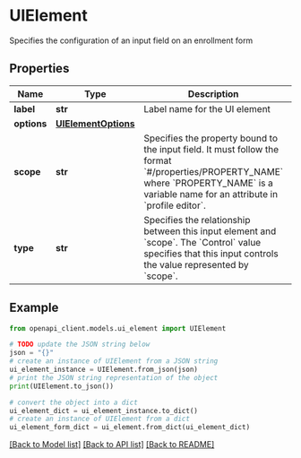 # UIElement

Specifies the configuration of an input field on an enrollment form

## Properties

Name | Type | Description | Notes
------------ | ------------- | ------------- | -------------
**label** | **str** | Label name for the UI element | [optional] 
**options** | [**UIElementOptions**](UIElementOptions.md) |  | [optional] 
**scope** | **str** | Specifies the property bound to the input field. It must follow the format &#x60;#/properties/PROPERTY_NAME&#x60; where &#x60;PROPERTY_NAME&#x60; is a variable name for an attribute in &#x60;profile editor&#x60;. | [optional] 
**type** | **str** | Specifies the relationship between this input element and &#x60;scope&#x60;. The &#x60;Control&#x60; value specifies that this input controls the value represented by &#x60;scope&#x60;. | [optional] 

## Example

```python
from openapi_client.models.ui_element import UIElement

# TODO update the JSON string below
json = "{}"
# create an instance of UIElement from a JSON string
ui_element_instance = UIElement.from_json(json)
# print the JSON string representation of the object
print(UIElement.to_json())

# convert the object into a dict
ui_element_dict = ui_element_instance.to_dict()
# create an instance of UIElement from a dict
ui_element_form_dict = ui_element.from_dict(ui_element_dict)
```
[[Back to Model list]](../README.md#documentation-for-models) [[Back to API list]](../README.md#documentation-for-api-endpoints) [[Back to README]](../README.md)


